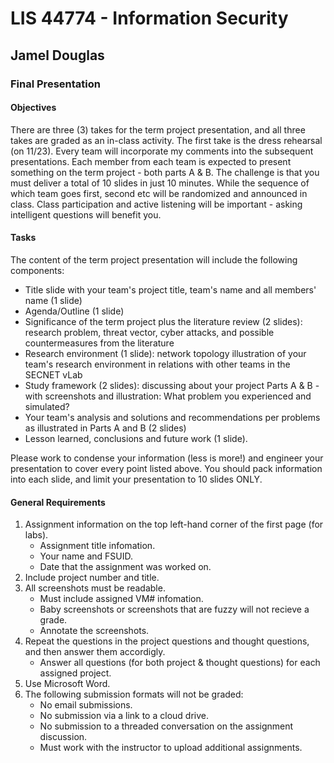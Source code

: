 # LIS 44774 - Information Security

## Jamel Douglas

### Final Presentation

#### Objectives
There are three (3) takes for the term project presentation, and all three takes are graded as an in-class activity. The first take is the dress rehearsal (on 11/23). Every team will incorporate my comments into the subsequent presentations. Each member from each team is expected to present something on the term project - both parts A & B. The challenge is that you must deliver a total of 10 slides in just 10 minutes. While the sequence of which team goes first, second etc will be randomized and announced in class. Class participation and active listening will be important - asking intelligent questions will benefit you. 

#### Tasks
The content of the term project presentation will include the following components:
- Title slide with your team's project title, team's name and all members' name (1 slide)
- Agenda/Outline (1 slide)
- Significance of the term project plus the literature review (2 slides): research problem, threat vector, cyber attacks, and possible countermeasures from the literature
- Research environment (1 slide): network topology illustration of your team's research environment in relations with other teams in the SECNET vLab
- Study framework (2 slides): discussing about your project Parts A & B - with screenshots and illustration: What problem you experienced and simulated?
- Your team's analysis and solutions and recommendations per problems as illustrated in Parts A and B (2 slides)
- Lesson learned, conclusions and future work (1 slide).

Please work to condense your information (less is more!) and engineer your presentation to cover every point listed above. You should pack information into each slide, and limit your presentation to 10 slides ONLY. 

#### General Requirements
1. Assignment information on the top left-hand corner of the first page (for labs).
    - Assignment title infomation.
    - Your name and FSUID.
    - Date that the assignment was worked on.
2. Include project number and title.
3. All screenshots must be readable.
    - Must include assigned VM# infomation.
    - Baby screenshots or screenshots that are fuzzy will not recieve a grade.
    - Annotate the screenshots.
4. Repeat the questions in the project questions and thought questions, and then answer them accordigly.
    - Answer all questions (for both project & thought questions) for each assigned project.
5. Use Microsoft Word.
6. The following submission formats will not be graded:
    - No email submissions.
    - No submission via a link to a cloud drive.
    - No submission to a threaded conversation on the assignment discussion.
    - Must work with the instructor to upload additional assignments.